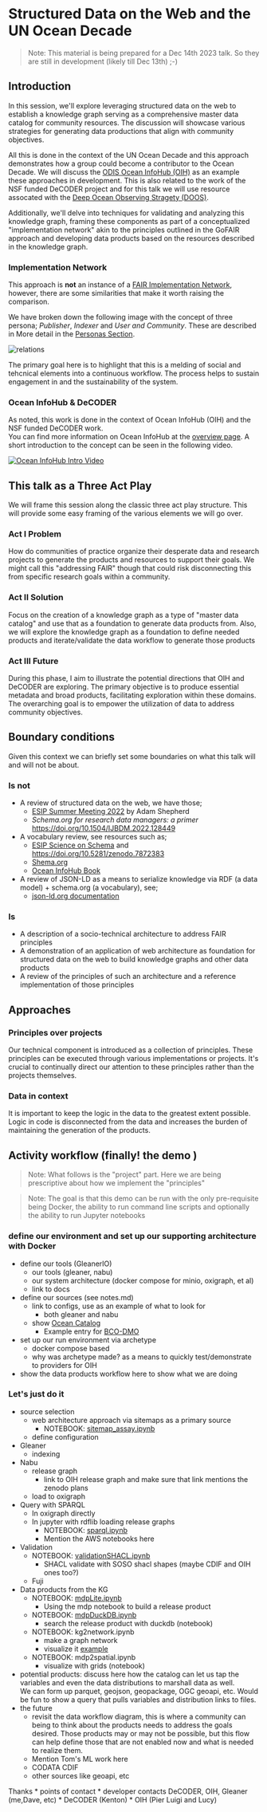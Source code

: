 # Structured Data on the Web and the UN Ocean Decade

> Note:  This material is being prepared for a Dec 14th 2023 talk.  So 
> they are still in development (likely till Dec 13th) ;-)

## Introduction

In this session, we'll explore leveraging structured data on the web to establish a knowledge graph serving as a
comprehensive master data catalog for community resources. The discussion will showcase various strategies for
generating data productions that align with community objectives.

All this is done in the context of the UN Ocean Decade and this approach
demonstrates how a group could become a contributor to the Ocean Decade.
We will discuss the [ODIS Ocean InfoHub (OIH)](https://oceaninfohub.org/project-overview/)
as an example these approaches in development. This is also related to the
work of the NSF funded DeCODER project and for this talk we will use
resource assocated with the
[Deep Ocean Observing Stragety (DOOS)](https://www.deepoceanobserving.org/).

Additionally, we'll delve into techniques for validating and analyzing this knowledge graph, framing these components as
part of a conceptualized "implementation network" akin to the principles outlined in the GoFAIR approach and developing 
data products based on the resources described in the knowledge graph.

### Implementation Network

This approach is __not__ an instance of a [FAIR Implementation Network](https://www.go-fair.org/implementation-networks/),
however, there are some similarities that make it worth raising the comparison.

We have broken down the following image with the concept of three persona; _Publisher_, _Indexer_ and _User and Community_. 
These are described in More detail in the [Personas Section](../../personas/README.md).

![relations](../../docs/images/relations.png)

The primary goal here is to highlight that this is a melding of social and tehcnical elements 
into a continuous workflow.  The process helps to sustain engagement in and the sustainability of 
the system.

### Ocean InfoHub & DeCODER

As noted, this work is done in the context of Ocean InfoHub (OIH) and the NSF funded DeCODER work.  
You can find more information on Ocean InfoHub at the [overview page](https://oceaninfohub.org/project-overview/). 
A short introduction to the concept can be seen in the following video.

[![Ocean InfoHub Intro Video](https://img.youtube.com/vi/KrxeZrPg0u8/0.jpg)](https://www.youtube.com/watch?v=KrxeZrPg0u8)

## This talk as a Three Act Play

We will frame this session along the classic three act play structure.  This will
provide some easy framing of the various elements we will go over. 

### Act I  Problem

How do communities of practice organize their desperate data and research
projects to generate the products and resources to support their goals.
We might call this "addressing FAIR" though that could risk disconnecting
this from specific research goals within a community.

### Act II Solution

Focus on the creation of a knowledge graph as a type of  "master data catalog" and
use that as a foundation to generate data products from. Also, we will explore the
knowledge graph as a foundation to define needed products and iterate/validate the
data workflow to generate those products

### Act III Future

During this phase, I aim to illustrate the potential directions that OIH and DeCODER are exploring. The primary
objective is to produce essential metadata and broad products, facilitating exploration within these domains. The
overarching goal is to empower the utilization of data to address community objectives.

## Boundary conditions

Given this context we can briefly set some boundaries on what
this talk will and will not be about.

### Is not

* A review of structured data on the web, we have those; 
  * [ESIP Summer Meeting 2022](https://github.com/ESIPFed/science-on-schema.org/tree/226-esip-summer-mtg-2022-tutorial/tutorials/esip-summer-mtg-2022) by Adam Shepherd
  * _Schema.org for research data managers: a primer_  https://doi.org/10.1504/IJBDM.2022.128449
* A vocabulary review, see resources such as;
  * [ESIP Science on Schema](https://github.com/ESIPFed/science-on-schema.org//) and https://doi.org/10.5281/zenodo.7872383
  * [Shema.org](https://schema.org/)
  * [Ocean InfoHub Book](https://book.oceaninfohub.org/)
* A review of JSON-LD as a means to serialize knowledge via RDF (a data model) + schema.org (a vocabulary), see;
  * [json-ld.org documentation](https://json-ld.org/learn.html)

### Is

* A description of a socio-technical architecture to address FAIR principles 
* A demonstration of an application of  web architecture as foundation for structured data
  on the web to build knowledge graphs and other data products
* A review of the principles of such an architecture and a reference implementation of those principles

## Approaches

### Principles over projects

Our technical component is introduced as a collection of principles. These principles can be executed through various
implementations or projects. It's crucial to continually direct our attention to these principles rather than the
projects themselves.

### Data in context

It is important to keep the logic in the data to the greatest extent possible. Logic in code is disconnected from the data
and increases the burden of maintaining the generation of the products.

## Activity workflow (finally! the demo )

> Note:  What follows is the "project" part.  Here we are being 
> prescriptive about how we implement the "principles"

> Note: The goal is that this demo can be run with the only pre-requisite 
> being Docker, the ability to run command line scripts and optionally the ability to run 
> Jupyter notebooks

### define our environment and set up our supporting architecture with Docker
* define our tools (GleanerIO)
    - our tools (gleaner, nabu)
    - our system architecture (docker compose for minio, oxigraph,  et al)
    - link to docs
* define our sources (see notes.md)
    - link to configs, use as an example of what to look for
        - both gleaner and nabu
    - show [Ocean Catalog](https://catalogue.odis.org/)
      - Example entry for [BCO-DMO](https://catalogue.odis.org/view/3287)
* set up our run environment via archetype
    - docker compose based  
    - why was archetype made? as a means to quickly test/demonstrate to providers for OIH
* show the data products workflow here to show what we are doing

### Let's just do it

* source selection
    * web architecture approach via sitemaps as a primary source
      * NOTEBOOK: [sitemap_assay.ipynb](../commons/sitemap_assay.ipynb)
    * define configuration
* Gleaner
    * indexing
* Nabu
    * release graph
        * link to OIH release graph and make sure that link mentions the zenodo plans
    * load to oxigraph
* Query with SPARQL
    * In oxigraph directly
    * In jupyter with rdflib loading release graphs
        * NOTEBOOK: [sparql.ipynb](../commons/sparql.ipynb)
        * Mention the AWS notebooks here
* Validation
    * NOTEBOOK: [validationSHACL.ipynb](../commons/validationSHACL.ipynb)
        * SHACL validate with SOSO shacl shapes (maybe CDIF and OIH ones too?)
    * Fuji
* Data products from the KG        
    * NOTEBOOK: [mdpLite.ipynb](../commons/mdpLite.ipynb)
        * Using the mdp notebook to build a release product
    * NOTEBOOK: [mdpDuckDB.ipynb](../commons/mdpDuckDB.ipynb)
        * search the release product with duckdb  (notebook)
    * NOTEBOOK: kg2network.ipynb 
        * make a graph network
        * visualize it [example](https://github.com/iodepo/odis-arch/tree/schema-dev-df/graphOps/graphVisualization)
    * NOTEBOOK: mdp2spatial.ipynb 
        * visualize with grids (notebook)
* potential products: discuss here how the catalog can let us tap the variables
  and even the data distributions to marshall data as well.  
  We can form up parquet, geojson, geopackage, OGC geoapi, etc.
  Would be fun to show a query that pulls variables and distribution links to files.
* the future
    * revisit the data workflow diagram, this is where a community
      can being to think about the products needs to address the goals
      desired. Those products may or may not be possible, but this
      flow can help define those that are not enabled now and what is
      needed to realize them.
    * Mention Tom's ML work here
    * CODATA CDIF
    * other sources like geoapi, etc


Thanks
    * points of contact
        * developer contacts DeCODER, OIH, Gleaner (me,Dave, etc)
        * DeCODER (Kenton)
        * OIH (Pier Luigi and Lucy)
